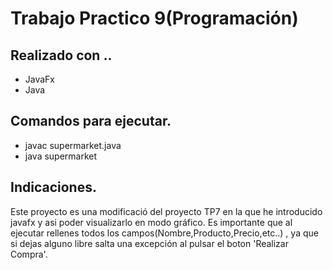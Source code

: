 # Trabajo Practico 9(Programación)

## Realizado con ..
- JavaFx
- Java

## Comandos para ejecutar.
- javac supermarket.java
- java supermarket

## Indicaciones.
Este proyecto es una modificació del proyecto TP7 en la que he introducido javafx y asi poder visualizarlo en modo gráfico.
Es importante que al ejecutar rellenes todos los campos(Nombre,Producto,Precio,etc..) , ya que si dejas alguno libre salta una
excepción al pulsar el boton 'Realizar Compra'.
